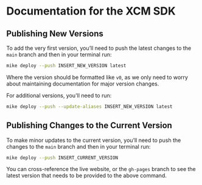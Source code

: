 # Documentation for the XCM SDK

## Publishing New Versions

To add the very first version, you’ll need to push the latest changes to the `main` branch and then in your terminal run:

```bash
mike deploy --push INSERT_NEW_VERSION latest
```

Where the version should be formatted like `v0`, as we only need to worry about maintaining documentation for major version changes.

For additional versions, you'll need to run:

```bash
mike deploy --push --update-aliases INSERT_NEW_VERSION latest
```

## Publishing Changes to the Current Version

To make minor updates to the current version, you’ll need to push the changes to the `main` branch and then in your terminal run:

```bash
mike deploy --push INSERT_CURRENT_VERSION
```

You can cross-reference the live website, or the `gh-pages` branch to see the latest version that needs to be provided to the above command.
